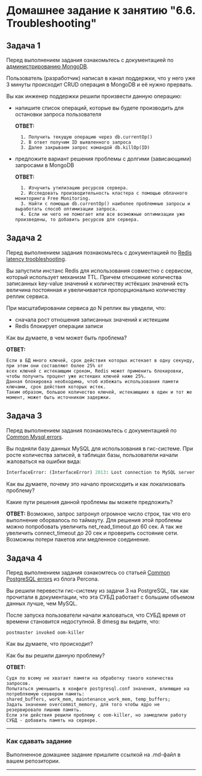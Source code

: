 # Домашнее задание к занятию "6.6. Troubleshooting"

## Задача 1

Перед выполнением задания ознакомьтесь с документацией по [администрированию MongoDB](https://docs.mongodb.com/manual/administration/).

Пользователь (разработчик) написал в канал поддержки, что у него уже 3 минуты происходит CRUD операция в MongoDB и её 
нужно прервать. 

Вы как инженер поддержки решили произвести данную операцию:
- напишите список операций, которые вы будете производить для остановки запроса пользователя

 	**ОТВЕТ:**

		1. Получить текущую операцию через db.currentOp()
		2. В ответ получим ID выявленного запроса
		3. Далее закрываем запрос командой db.killOp(ID)




- предложите вариант решения проблемы с долгими (зависающими) запросами в MongoDB

 	**ОТВЕТ:**

		1. Изчучить утилизацию ресурсов сервера.
		2. Исследовать производительность кластера с помощью облачного мониторинга Free Monitoring.
		3. Найти с помощью db.currentOp() наиболее проблемные запросы и выработать способ оптимизации запроса.
		4. Если ни чего не помогает или все возможные оптимизации уже произведены, то добавить ресурсов для сервера.


## Задача 2

Перед выполнением задания познакомьтесь с документацией по [Redis latency troobleshooting](https://redis.io/topics/latency).

Вы запустили инстанс Redis для использования совместно с сервисом, который использует механизм TTL. 
Причем отношение количества записанных key-value значений к количеству истёкших значений есть величина постоянная и
увеличивается пропорционально количеству реплик сервиса. 

При масштабировании сервиса до N реплик вы увидели, что:
- сначала рост отношения записанных значений к истекшим
- Redis блокирует операции записи

Как вы думаете, в чем может быть проблема?

**ОТВЕТ:**

	Если в БД много ключей, срок действия которых истекает в одну секунду, при этом они составляют более 25% от 
	всех ключей с истекающим сроком, Redis может применить блокировки, чтобы получить процент уже истекших ключей ниже 25%.
	Данная блокировка необходима, чтоб избежать использования памяти ключами, срок действия которых истек.
	Таким образом, большое количество ключей, истекающиих в один и тот же момент, может быть источником задержки.
		
 
## Задача 3

Перед выполнением задания познакомьтесь с документацией по [Common Mysql errors](https://dev.mysql.com/doc/refman/8.0/en/common-errors.html).

Вы подняли базу данных MySQL для использования в гис-системе. При росте количества записей, в таблицах базы,
пользователи начали жаловаться на ошибки вида:
```python
InterfaceError: (InterfaceError) 2013: Lost connection to MySQL server during query u'SELECT..... '
```

Как вы думаете, почему это начало происходить и как локализовать проблему?

Какие пути решения данной проблемы вы можете предложить?

**ОТВЕТ:**
	Возможно, запрос затронул огромное число строк, так что его выполнение оборвалось по таймауту.
	Для решения этой проблемы можно попробовать увеличить net_read_timeout до 60 сек.
	А так же увеличить connect_timeout до 20 сек и проверить состояние сети. 
	Возможны потери пакетов или медленное соединение.


## Задача 4

Перед выполнением задания ознакомтесь со статьей [Common PostgreSQL errors](https://www.percona.com/blog/2020/06/05/10-common-postgresql-errors/) из блога Percona.

Вы решили перевести гис-систему из задачи 3 на PostgreSQL, так как прочитали в документации, что эта СУБД работает с 
большим объемом данных лучше, чем MySQL.

После запуска пользователи начали жаловаться, что СУБД время от времени становится недоступной. В dmesg вы видите, что:

`postmaster invoked oom-killer`

Как вы думаете, что происходит?

Как бы вы решили данную проблему?

**ОТВЕТ:**

	Судя по всему не хватает памяти на обработку такого количества запросов. 
	Попытаться уменьшить в конфиге postgresql.conf значения, влияющие на потребляемую сервером память: 
	shared_buffers, work_mem, maintenance_work_mem, temp_buffers;
	Задать значение overcommit_memory, для того чтобы ядро не резервировало лишнюю память. 
	Если эти действия решили проблему с oom-killer, но замедлили работу СУБД - добавить память на сервере.

---

### Как cдавать задание

Выполненное домашнее задание пришлите ссылкой на .md-файл в вашем репозитории.

---
